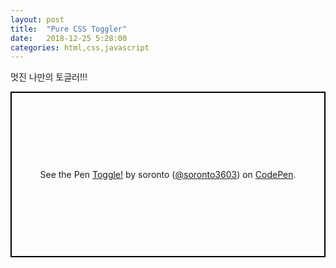 ```yaml
---
layout: post
title:  "Pure CSS Toggler"
date:   2018-12-25 5:28:00
categories: html,css,javascript
---
```

멋진 나만의 토글러!!!
<p data-height="265" data-theme-id="0" data-slug-hash="maYRPE" data-default-tab="css,result" data-user="soronto3603" data-pen-title="Toggle!" style="height: 265px; box-sizing: border-box; display: flex; align-items: center; justify-content: center; border: 2px solid black; margin: 1em 0; padding: 1em;" class="codepen"><span>See the Pen <a href="https://codepen.io/soronto3603/pen/maYRPE/">Toggle!</a> by soronto (<a href="https://codepen.io/soronto3603">@soronto3603</a>) on <a href="https://codepen.io">CodePen</a>.</span></p>
<script async src="https://static.codepen.io/assets/embed/ei.js"></script>